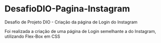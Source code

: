 # DesafioDIO-Pagina-Instagram
Desafio de Projeto DIO - Criação da página de Login do Instagram

Foi realizada a criação de uma página de Login semelhante a do Instagram, utilizando Flex-Box em CSS
